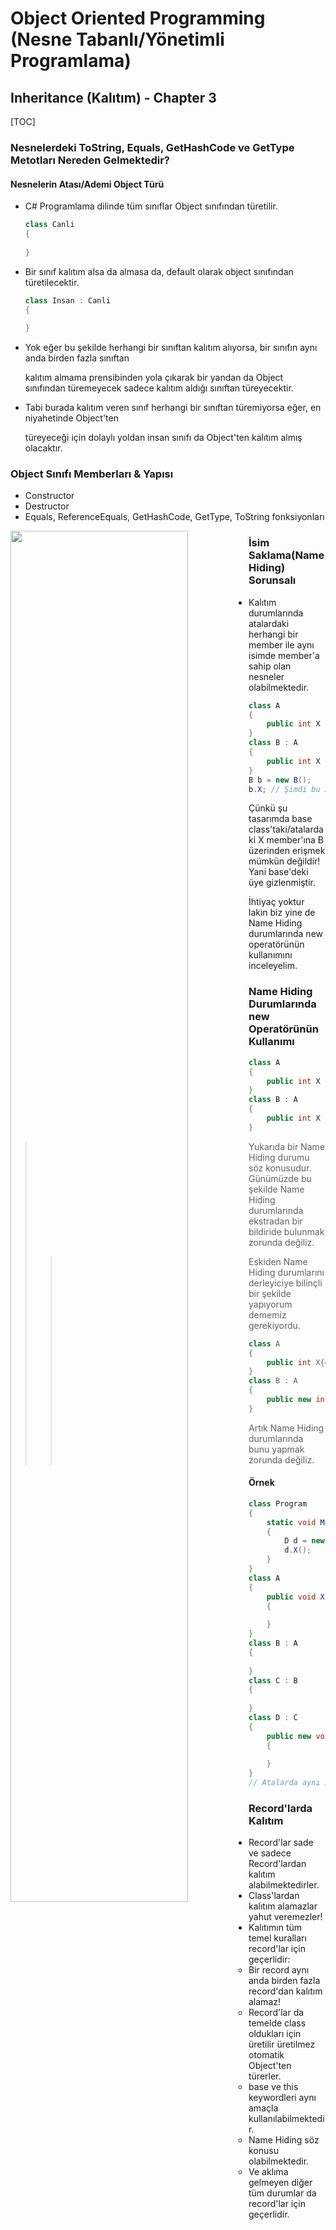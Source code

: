 # Object  Oriented Programming (Nesne Tabanlı/Yönetimli Programlama)

## Inheritance (Kalıtım) - Chapter 3

[TOC]



### Nesnelerdeki ToString, Equals, GetHashCode ve GetType Metotları Nereden Gelmektedir?

#### Nesnelerin Atası/Ademi Object Türü

* C# Programlama dilinde tüm sınıflar Object sınıfından türetilir.

  

  ```csharp
  class Canli
  {
      
  }
  ```

  

* Bir sınıf kalıtım alsa da almasa da, default olarak object sınıfından türetilecektir.

  ```csharp
  class Insan : Canli
  {
      
  }
  ```

* Yok eğer bu şekilde herhangi bir sınıftan kalıtım alıyorsa, bir sınıfın aynı anda birden fazla sınıftan 

  kalıtım almama prensibinden yola çıkarak bir yandan da Object sınıfından türemeyecek sadece kalıtım aldığı sınıftan türeyecektir.

* Tabi burada kalıtım veren sınıf herhangi bir sınıftan türemiyorsa eğer, en niyahetinde Object'ten

  türeyeceği için dolaylı yoldan insan sınıfı da Object'ten kalıtım almış olacaktır.



### Object Sınıfı Memberları & Yapısı

* Constructor
* Destructor
* Equals, ReferenceEquals, GetHashCode, GetType, ToString fonksiyonları

<img src=https://i.imgur.com/jYC8iFv.png width=75%, align=left />



### İsim Saklama(Name Hiding) Sorunsalı

* Kalıtım durumlarında atalardaki herhangi bir member ile aynı isimde member'a sahip olan nesneler olabilmektedir.

  ```csharp
  class A
  {
      public int X {get; set;}
  }
  class B : A
  {
      public int X {get; set;}
  }
  B b = new B();
  b.X; // Şimdi bu X A'dan mı geliyor yoksa B'den mi? B'den geliyor, A'daki X gizlenmiş oluyor, bu duruma 'Name Hiding' denmektedir.
  ```

  Çünkü şu tasarımda base class'taki/atalardaki X member'ına B üzerinden erişmek mümkün değildir! Yani base'deki üye gizlenmiştir.

  İhtiyaç yoktur lakin biz yine de Name Hiding durumlarında new operatörünün kullanımını inceleyelim.



### Name Hiding Durumlarında new Operatörünün Kullanımı

```csharp
class A
{
    public int X {get; set;}
}
class B : A
{
    public int X {get; set;}
}
```

> Yukarıda bir Name Hiding durumu söz konusudur. Günümüzde bu şekilde Name Hiding durumlarında ekstradan bir bildiride bulunmak zorunda değiliz.
>
> > Eskiden Name Hiding durumlarını derleyiciye bilinçli bir şekilde yapıyorum dememiz gerekiyordu.
> >
> > ```csharp
> > class A
> > {
> >     public int X{get; set;}
> > }
> > class B : A
> > {
> >     public new int X {get; set;}
> > }
> > ```
> >
> > Artık Name Hiding durumlarında bunu yapmak zorunda değiliz.



#### Örnek

```csharp
class Program
{
    static void Main(string[]args)
    {
        D d = new D();
        d.X();
    }
}
class A
{
    public void X()
    {
        
    }
}
class B : A
{
    
}
class C : B
{
    
}
class D : C
{
    public new void X()
    {
        
    }
}
// Atalarda aynı isimde herhangi bir member görüyorsak işte bu Name Hiding'dir.
```



### Record'larda Kalıtım

* Record'lar sade ve sadece Record'lardan kalıtım alabilmektedirler.
* Class'lardan kalıtım alamazlar yahut veremezler!
* Kalıtımın tüm temel kuralları record'lar için geçerlidir:
  * Bir record aynı anda birden fazla record'dan kalıtım alamaz!
  * Record'lar da temelde class oldukları için üretilir üretilmez otomatik Object'ten türerler.
  * base ve this keywordleri aynı amaçla kullanılabilmektedir.
  * Name Hiding söz konusu olabilmektedir.
  * Ve aklıma gelmeyen diğer tüm durumlar da record'lar için geçerlidir.